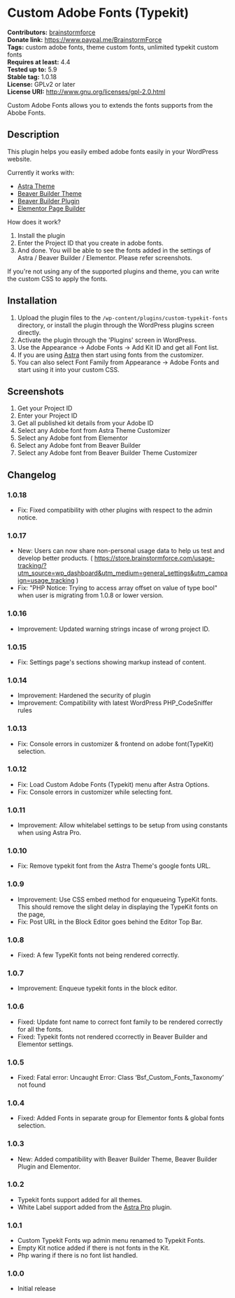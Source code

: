 # Custom Adobe Fonts (Typekit) #
**Contributors:** [brainstormforce](https://profiles.wordpress.org/brainstormforce)  
**Donate link:** https://www.paypal.me/BrainstormForce  
**Tags:** custom adobe fonts, theme custom fonts, unlimited typekit custom fonts  
**Requires at least:** 4.4  
**Tested up to:** 5.9  
**Stable tag:** 1.0.18  
**License:** GPLv2 or later  
**License URI:** http://www.gnu.org/licenses/gpl-2.0.html  

Custom Adobe Fonts allows you to extends the fonts supports from the Abobe Fonts.

## Description ##

This plugin helps you easily embed adobe fonts easily in your WordPress website.

Currently it works with:

* <a href="https://wpastra.com/?utm_source=wp-repo&utm_campaign=custom-typekit-fonts&utm_medium=description">Astra Theme</a>
* <a href="https://www.wpbeaverbuilder.com/">Beaver Builder Theme</a>
* <a href="https://www.wpbeaverbuilder.com/">Beaver Builder Plugin</a>
* <a href="https://elementor.com/">Elementor Page Builder</a>

How does it work?

1. Install the plugin
2. Enter the Project ID that you create in adobe fonts.
3. And done. You will be able to see the fonts added in the settings of Astra / Beaver Builder / Elementor. Please refer screenshots.

If you're not using any of the supported plugins and theme, you can write the custom CSS to apply the fonts.

## Installation ##

1. Upload the plugin files to the `/wp-content/plugins/custom-typekit-fonts` directory, or install the plugin through the WordPress plugins screen directly.
2. Activate the plugin through the 'Plugins' screen in WordPress.
3. Use the Appearance -> Adobe Fonts -> Add Kit ID and get all Font list.
4. If you are using [Astra](https://wpastra.com) then start using fonts from the customizer.
5. You can also select Font Family from Appearance -> Adobe Fonts and start using it into your custom CSS.

## Screenshots ##

1. Get your Project ID
2. Enter your Project ID
3. Get all published kit details from your Adobe ID
4. Select any Adobe font from Astra Theme Customizer
5. Select any Adobe font from Elementor
6. Select any Adobe font from Beaver Builder
7. Select any Adobe font from Beaver Builder Theme Customizer

## Changelog ##

### 1.0.18 ###
- Fix: Fixed compatibility with other plugins with respect to the admin notice.

### 1.0.17 ###
- New: Users can now share non-personal usage data to help us test and develop better products. ( https://store.brainstormforce.com/usage-tracking/?utm_source=wp_dashboard&utm_medium=general_settings&utm_campaign=usage_tracking )
- Fix: "PHP Notice: Trying to access array offset on value of type bool" when user is migrating from 1.0.8 or lower version.

### 1.0.16 ###
- Improvement: Updated warning strings incase of wrong project ID.

### 1.0.15 ###
- Fix: Settings page's sections showing markup instead of content.

### 1.0.14 ###
- Improvement: Hardened the security of plugin
- Improvement: Compatibility with latest WordPress PHP_CodeSniffer rules

### 1.0.13 ###
- Fix: Console errors in customizer & frontend on adobe font(TypeKit) selection.

### 1.0.12 ###
- Fix: Load Custom Adobe Fonts (Typekit) menu after Astra Options.
- Fix: Console errors in customizer while selecting font.

### 1.0.11 ###
- Improvement: Allow whitelabel settings to be setup from using constants when using Astra Pro.

### 1.0.10 ###
- Fix: Remove typekit font from the Astra Theme's google fonts URL.

### 1.0.9 ###
- Improvement: Use CSS embed method for enqueueing TypeKit fonts. This should remove the slight delay in displaying the TypeKit fonts on the page,
- Fix: Post URL in the Block Editor goes behind the Editor Top Bar.

### 1.0.8 ###
- Fixed: A few TypeKit fonts not being rendered correctly.

### 1.0.7 ###
- Improvement: Enqueue typekit fonts in the block editor.

### 1.0.6 ###
- Fixed: Update font name to correct font family to be rendered correctly for all the fonts.
- Fixed: Typekit fonts not rendered ccorrectly in Beaver Builder and Elementor settings.

### 1.0.5 ###
- Fixed: Fatal error: Uncaught Error: Class ‘Bsf_Custom_Fonts_Taxonomy’ not found

### 1.0.4 ###
- Fixed: Added Fonts in separate group for Elementor fonts & global fonts selection.

### 1.0.3 ###
- New: Added compatibility with Beaver Builder Theme, Beaver Builder Plugin and Elementor.

### 1.0.2 ###
- Typekit fonts support added for all themes.
- White Label support added from the [Astra Pro](https://wpastra.com/pro/) plugin.

### 1.0.1 ###
- Custom Typekit Fonts wp admin menu renamed to Typekit Fonts.
- Empty Kit notice added if there is not fonts in the Kit.
- Php waring if there is no font list handled.

### 1.0.0 ###
- Initial release
